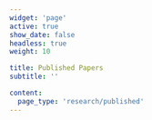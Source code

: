 ```yaml
---
widget: 'page'
active: true
show_date: false
headless: true
weight: 10

title: Published Papers
subtitle: ''

content:
  page_type: 'research/published'
---
```

 
